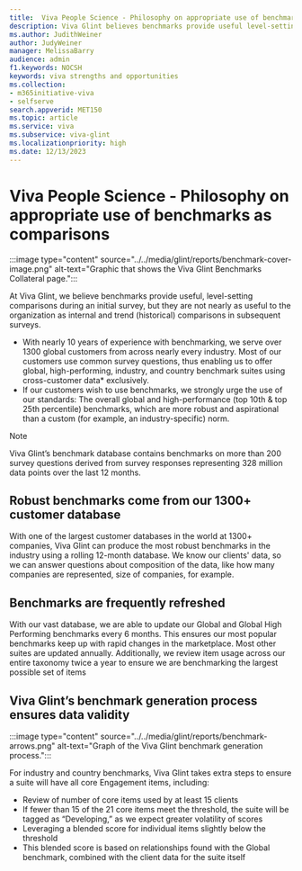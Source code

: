 ```yaml
---
title:  Viva People Science - Philosophy on appropriate use of benchmarks as comparisons
description: Viva Glint believes benchmarks provide useful level-setting comparisons during an initial survey, but are not nearly as useful to the organization as internal and historical comparisons in subsequent surveys.
ms.author: JudithWeiner
author: JudyWeiner
manager: MelissaBarry
audience: admin
f1.keywords: NOCSH
keywords: viva strengths and opportunities
ms.collection:  
- m365initiative-viva
- selfserve 
search.appverid: MET150 
ms.topic: article
ms.service: viva
ms.subservice: viva-glint
ms.localizationpriority: high
ms.date: 12/13/2023
---
```


# Viva People Science - Philosophy on appropriate use of benchmarks as comparisons

:::image type="content" source="../../media/glint/reports/benchmark-cover-image.png" alt-text="Graphic that shows the Viva Glint Benchmarks Collateral page.":::

At Viva Glint, we believe benchmarks provide useful, level-setting comparisons during an initial survey, but they are not nearly as useful to the organization as internal and trend (historical) comparisons in subsequent surveys. 

- With nearly 10 years of experience with benchmarking, we serve over 1300 global customers from across nearly every industry. Most of our customers use common survey questions, thus enabling us to offer global, high-performing, industry, and country benchmark suites using cross-customer data* exclusively.
- If our customers wish to use benchmarks, we strongly urge the use of our standards: The overall global and high-performance (top 10th & top 25th percentile) benchmarks, which are more robust and aspirational than a custom (for example, an industry-specific) norm.

>[!NOTE]
> Viva Glint’s benchmark database contains benchmarks on more than 200 survey questions derived from survey responses representing 328 million data points over the last 12 months.

## Robust benchmarks come from our 1300+ customer database

With one of the largest customer databases in the world at 1300+ companies, Viva Glint can produce the most robust benchmarks in the industry using a rolling 12-month database. 
We know our clients' data, so we can answer questions about composition of the data, like how many companies are represented, size of companies, for example.

## Benchmarks are frequently refreshed

With our vast database, we are able to update our Global and Global High Performing benchmarks every 6 months. This ensures our most popular benchmarks keep up with rapid changes in the marketplace. Most other suites are updated annually.
Additionally, we review item usage across our entire taxonomy twice a year to ensure we are benchmarking the largest possible set of items

## Viva Glint’s benchmark generation process ensures data validity

:::image type="content" source="../../media/glint/reports/benchmark-arrows.png" alt-text="Graph of the Viva Glint benchmark generation process.":::

For industry and country benchmarks, Viva Glint takes extra steps to ensure a suite will have all core Engagement items, including:
-	Review of number of core items used by at least 15 clients
 -	If fewer than 15 of the 21 core items meet the threshold, the suite will be tagged as “Developing,” as we expect greater volatility of scores
-	Leveraging a blended score for individual items slightly below the threshold
 - 	This blended score is based on relationships found with the Global benchmark, combined with the client data for the suite itself
